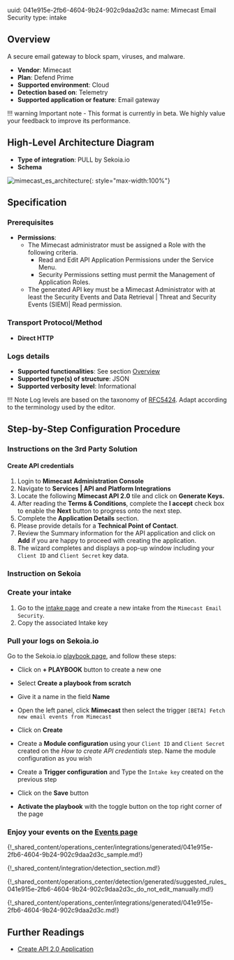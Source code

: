 uuid: 041e915e-2fb6-4604-9b24-902c9daa2d3c
name: Mimecast Email Security
type: intake

## Overview
A secure email gateway to block spam, viruses, and malware.

- **Vendor**: Mimecast
- **Plan**: Defend Prime
- **Supported environment**: Cloud
- **Detection based on**: Telemetry
- **Supported application or feature**: Email gateway


!!! warning
    Important note - This format is currently in beta. We highly value your feedback to improve its performance.

## High-Level Architecture Diagram

- **Type of integration**: PULL by Sekoia.io
- **Schema**

![mimecast_es_architecture](/assets/integration/mimecast_es_architecture.png){: style="max-width:100%"}

## Specification

### Prerequisites

- **Permissions**:
    - The Mimecast administrator must be assigned a Role with the following criteria.
        - Read and Edit API Application Permissions under the Service Menu.
        - Security Permissions setting must permit the Management of Application Roles.
    - The generated API key must be a Mimecast Administrator with at least the Security Events and Data Retrieval | Threat and Security Events (SIEM)| Read permission.

### Transport Protocol/Method

- **Direct HTTP**

### Logs details

- **Supported functionalities**: See section [Overview](#overview)
- **Supported type(s) of structure**: JSON
- **Supported verbosity level**: Informational

!!! Note
    Log levels are based on the taxonomy of [RFC5424](https://datatracker.ietf.org/doc/html/rfc5424). Adapt according to the terminology used by the editor.

## Step-by-Step Configuration Procedure

### Instructions on the 3rd Party Solution

#### Create API credentials

1. Login to **Mimecast Administration Console**
2. Navigate to **Services | API and Platform Integrations**
3. Locate the following **Mimecast API 2.0** tile and click on **Generate Keys.**
4. After reading the **Terms & Conditions**, complete the **I accept** check box to enable the **Next** button to progress onto the next step.
5. Complete the **Application Details** section.
6. Please provide details for a **Technical Point of Contact**.
7. Review the Summary information for the API application and click on **Add** if you are happy to proceed with creating the application.
8. The wizard completes and displays a pop-up window including your `Client ID` and `Client Secret` key data.

### Instruction on Sekoia
### Create your intake

1. Go to the [intake page](https://app.sekoia.io/operations/intakes) and create a new intake from the `Mimecast Email Security`.
2. Copy the associated Intake key

### Pull your logs on Sekoia.io

Go to the Sekoia.io [playbook page](https://app.sekoia.io/operations/playbooks), and follow these steps:

- Click on **+ PLAYBOOK** button to create a new one
- Select **Create a playbook from scratch**
- Give it a name in the field **Name**
- Open the left panel, click **Mimecast** then select the trigger `[BETA] Fetch new email events from Mimecast`
- Click on **Create**

- Create a **Module configuration** using your `Client ID` and `Client Secret` created on the *How to create API credentials* step. Name the module configuration as you wish
- Create a **Trigger configuration** and Type the `Intake key` created on the previous step
- Click on the **Save** button
- **Activate the playbook** with the toggle button on the top right corner of the page

### Enjoy your events on the [Events page](https://app.sekoia.io/operations/events)

{!_shared_content/operations_center/integrations/generated/041e915e-2fb6-4604-9b24-902c9daa2d3c_sample.md!}

{!_shared_content/integration/detection_section.md!}

{!_shared_content/operations_center/detection/generated/suggested_rules_041e915e-2fb6-4604-9b24-902c9daa2d3c_do_not_edit_manually.md!}

{!_shared_content/operations_center/integrations/generated/041e915e-2fb6-4604-9b24-902c9daa2d3c.md!}

## Further Readings
- [Create API 2.0 Application](https://community.mimecast.com/s/article/api-integrations-managing-api-2-0-for-cloud-gateway)
